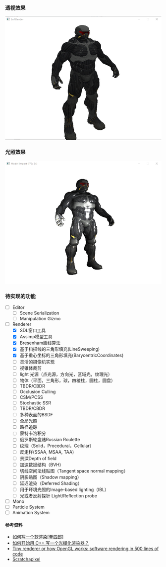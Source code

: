 ### 透视效果
![image](SoftRenderer/Screenshots/perspectiveResult.png)
### 光照效果
![image](SoftRenderer/Screenshots/LightResult.png)
### 待实现的功能
- [ ] Editor
    - [ ] Scene Serialization
    - [ ] Manipulation Gizmo

- [ ] Renderer
    - [x] SDL窗口工具
    - [x] Assimp模型工具
    - [x] Bresenham画线算法
    - [x] 基于扫描线的三角形填充(LineSweeping)
    - [x] 基于重心坐标的三角形填充(BarycentricCoordinates)
    - [ ] 灵活的摄像机实现
    - [ ] 视锥体裁剪
    - [ ] light 光源（点光源，方向光，区域光，纹理光）
    - [ ] 物体（平面，三角形，球，四棱柱，圆柱，圆盘）
    - [ ] TBDR/CBDR
    - [ ] Occlusion Culling
    - [ ] CSM/PCSS
    - [ ] Stochastic SSR
    - [ ] TBDR/CBDR
    - [ ] 多种表面的BSDF
    - [ ] 全局光照
    - [ ] 路径追踪
    - [ ] 蒙特卡洛积分
    - [ ] 俄罗斯轮盘赌Russian Roulette
    - [ ] 纹理（Solid，Procedural，Cellular）
    - [ ] 反走样(SSAA, MSAA, TAA)
    - [ ] 景深Depth of field
    - [ ] 加速数据结构（BVH）
    - [ ] 切线空间法线贴图（Tangent space normal mapping）
    - [ ] 阴影贴图（Shadow mapping）
    - [ ] 延迟渲染（Deferred Shading）
    - [ ] 用于环境光照的Image-based lighting（IBL）
    - [ ] 光或者反射探针 Light/Reflection probe
- [ ] Mono
- [ ] Particle System
- [ ] Animation System

#### 参考资料
- [如何写一个软渲染[拳四郎]](https://zhuanlan.zhihu.com/p/42725758)
- [如何开始用 C++ 写一个光栅化渲染器？](https://www.zhihu.com/question/24786878/answer/127484388) 
- [Tiny renderer or how OpenGL works: software rendering in 500 lines of code](https://github.com/ssloy/tinyrenderer/wiki)
- [Scratchapixel](https://www.scratchapixel.com/index.php)
